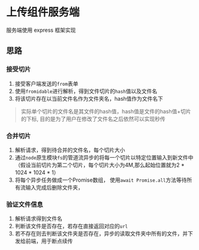 # 上传组件服务端

服务端使用 express 框架实现



## 思路

### 接受切片

1. 接受客户端发送的`from`表单
2. 使用`fromidable`进行解析，得到文件切片的`hash`值以及文件名
3. 将该切片存在以当前文件名作为文件夹名，hash值作为文件名下

> 实际单个切片的文件名是其文件的hash值，hash值是文件的hash值+切片的下标,  目的是为了用户在修改了文件名之后依然可以实现秒传





### 合并切片

1. 解析请求，得到待合并的文件名，每个切片大小
2. 通过`node`原生模块`fs`的管道流异步的将每一个切片以特定位置输入到新文件中（假设当前切片为第二个切片，每个切片大小为4M,那么起始位置就为2 * 1024 * 1024 * 1）
3. 将每个异步任务做成一个Promise数组， 使用`await Promise.all`方法等待所有流输入完成后删除文件夹，





### 验证文件信息

1. 解析请求得到文件名
2. 判断该文件是否存在，若存在直接返回对应的`url`
3. 若不存在则去判断该文件夹是否存在，异步的读取文件夹中所有的文件，并下发给前端，用于断点续传





